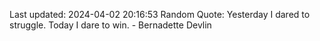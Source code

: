Last updated: 2024-04-02 20:16:53
Random Quote: Yesterday I dared to struggle. Today I dare to win. - Bernadette Devlin
